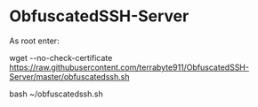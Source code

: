 # ObfuscatedSSH-Server

As root enter:

wget --no-check-certificate https://raw.githubusercontent.com/terrabyte911/ObfuscatedSSH-Server/master/obfuscatedssh.sh

bash ~/obfuscatedssh.sh
